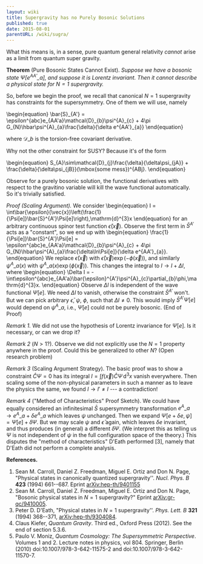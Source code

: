 ```yaml
---
layout: wiki
title: Supergravity has no Purely Bosonic Solutions
published: true
date: 2015-08-01
parentURL: /wiki/sugra/
---
```

What this means is, in a sense, pure quantum general relativity
*cannot* arise as a limit from quantum super gravity.

**Theorem** (Pure Bosonic States Cannot Exist).
*Suppose we have a bosonic state $\Psi[e^{AA'}\_{a}]$, and suppose it is
Lorentz invariant. Then it cannot describe a physical state for $N=1$
supergravity.*

So, before we begin the proof, we recall that canonical $N=1$
supergravity has constraints for the supersymmetry. One of them we will
use, namely

\begin{equation}
\bar{S}\_{A'} = \epsilon^{abc}e\_{AA'a}\mathcal{D}\_{b}\psi^{A}\_{c} +
4\pi G\_{N}\hbar\psi^{A}\_{a}\frac{\delta}{\delta e^{AA'}\_{a}}
\end{equation}

where $\mathcal{D}\_{b}$ is the torsion-free covariant derivative. 

Why not the other constraint for SUSY? Because it's of the form

\begin{equation}
S\_{A}\sim\mathcal{D}\_{j}\frac{\delta}{\delta\psi\_{jA}} + \frac{\delta}{\delta\psi_{jB}}(\mbox{some mess})^{ABj}.
\end{equation}

Observe for a purely bosonic solution, the functional derivatives with
respect to the gravitino variable will kill the wave functional
automatically. So it's trivially satisfied.

*Proof (Scaling Argument).*
We consider
\begin{equation}
I = \int\bar{\epsilon}(\vec{x})\left(\frac{1}{\Psi[e]}\bar{S}^{A'}\Psi[e]\right)\,\mathrm{d}^{3}x
\end{equation}
for an arbitrary continuous spinor test function
$\bar{\epsilon}(\vec{x})$. Observe the first term in $\bar{S}^{A'}$ acts
as a "constant", so we end up with
\begin{equation}
\frac{1}{\Psi[e]}\bar{S}^{A'}\Psi[e] = \epsilon^{abc}e\_{AA'a}\mathcal{D}\_{b}\psi^{A}\_{c} +
4\pi G\_{N}\hbar\psi^{A}\_{a}\frac{\delta\ln\Psi[e]}{\delta e^{AA'}\_{a}}.
\end{equation}
We replace $\bar{\epsilon}(\vec{x})$ with
$\bar{\epsilon}(\vec{x})\exp(-\phi(\vec{x}))$, and similarly
$\psi^{A}\_{a}(x)$ with $\psi^{A}\_{a}(x)\exp(\phi(\vec{x}))$. This
changes the integral to $I\to I+\Delta I$, where
\begin{equation}
\Delta I = -\int\epsilon^{abc}e\_{AA'a}\bar{\epsilon}^{A'}\psi^{A}\_{c}\partial_{b}\phi\,\mathrm{d}^{3}x.
\end{equation}
Observe $\Delta I$ is independent of the wave functional $\Psi[e]$. We
need $\Delta I$ to vanish, otherwise the constraint $\bar{S}^{A'}$
won't. But we can pick arbitrary $\bar{\epsilon}$, $\psi$, $\phi$,
such that $\Delta I\neq0$. This would imply $\bar{S}^{A'}\Psi[e]$ would
depend on $\psi^{A}\_{a}$, i.e., $\Psi[e]$ could not be purely bosonic.
(End of Proof)


*Remark 1.*
We did not use the hypothesis of Lorentz invariance for $\Psi[e]$. Is it
necessary, or can we drop it?

*Remark 2* ($N>1$?).
Observe we did not explicitly use the $N=1$ property anywhere in the
proof. Could this be generalized to other $N$? (Open research problem)

*Remark 3* (Scaling Argument Strategy).
The basic proof was to show a constraint $\hat{C}\Psi=0$ has its
integral $I=\int f(\vec{x})\hat{C}\Psi\,\mathrm{d}^{3}x$ vanish everywhere. Then
scaling some of the non-physical parameters in such a manner as to leave
the physics the same, we found $I\to I'\neq I$ --- a contradiction!

*Remark 4* ("Method of Characteristics" Proof Sketch).
We could have equally considered an infinitesimal $\bar{S}$
supersymmetry transformation $e^{A}\_{a}\to e^{A}\_{a}+\delta e^{A}\_{a}$
which leaves $\psi$ unchanged. Then we expand
$\Psi[e+\delta e,\psi]=\Psi[e]+\delta\Psi$.
But we may scale $\psi$ and $\bar{\epsilon}$ again, which leaves $\delta e$
invariant, and thus produces (in general) a different $\delta\Psi$. (We
interpret this as telling us $\Psi$ is not independent of $\psi$ in the
full configuration space of the theory.) This disputes the "method of
characteristics" D'Eath performed [3], namely that
D'Eath did not perform a complete analysis.

**References.**

1. Sean M. Carroll, Daniel Z. Freedman, Miguel E. Ortiz and Don N. Page,
   "Physical states in canonically quantized supergravity''.
   *Nucl. Phys. B* **423** (1994) 661--687.
   Eprint [arXiv:hep-th/9401155](http://arxiv.org/abs/hep-th/9401155)
2. Sean M. Carroll, Daniel Z. Freedman, Miguel E. Ortiz and Don N. Page,
   "Bosonic physical states in $N=1$ supergravity?"
   Eprint [arXiv:gr-qc/9410005](http://arxiv.org/abs/gr-qc/9410005).
3. Peter D. D'Eath,
   "Physical states in $N=1$ supergravity''.
   *Phys. Lett. B* **321** (1994) 368--371,
   [arXiv:hep-th/9304084](http://arxiv.org/abs/hep-th/9304084).
4. Claus Kiefer,
   *Quantum Gravity*. Third ed., Oxford Press (2012).
   See the end of section 5.3.6.
5. Paulo V. Moniz,
   *Quantum Cosmology: The Supersymmetric Perspective*.
   Volumes 1 and 2. Lecture notes in physics, vol 804. Springer, Berlin (2010)
   doi:10.1007/978-3-642-11575-2 and doi:10.1007/978-3-642-11570-7.
